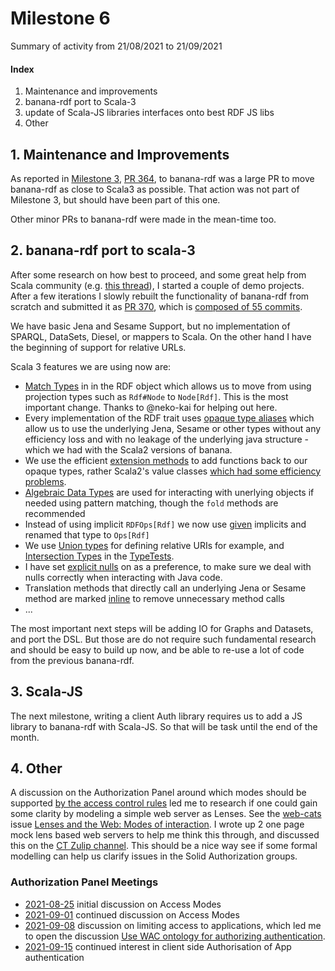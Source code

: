 # Milestone 6

Summary of activity from 21/08/2021 to 21/09/2021

#### Index

1. Maintenance and improvements
2. banana-rdf port to Scala-3
3. update of Scala-JS libraries interfaces onto best RDF JS libs
4. Other

## 1. Maintenance and Improvements

As reported in [Milestone 3](../M3/M3.md#i-banana-rdf), [PR 364](https://github.com/banana-rdf/banana-rdf/pull/364),
to banana-rdf was a large PR to move banana-rdf as close to Scala3 as possible. 
That action was not part of Milestone 3, but should have been part of this one.

Other minor PRs to banana-rdf were made in the mean-time too.

## 2. banana-rdf port to scala-3

After some research on how best to proceed, and some great help from Scala
community (e.g. [this thread](https://contributors.scala-lang.org/t/algebras-of-opaque-types-and-pattern-matching/5245/19)), I started a couple of demo projects. After a few iterations
I slowly rebuilt the functionality of banana-rdf from scratch and submitted
it as [PR 370](https://github.com/banana-rdf/banana-rdf/pull/370), which 
is [composed of 55 commits](https://github.com/banana-rdf/banana-rdf/pull/370/commits).

We have basic Jena and Sesame Support, but no implementation of SPARQL, DataSets, Diesel, or mappers to Scala. 
On the other hand I have the beginning of support for relative URLs. 

Scala 3 features we are using now are:
* [Match Types](https://docs.scala-lang.org/scala3/reference/new-types/match-types.html) in in the RDF object which allows us to move from using projection types such as `Rdf#Node` to `Node[Rdf]`.  This is the most important change. Thanks to @neko-kai for helping out here.
* Every implementation of the RDF trait uses [opaque type aliases](https://docs.scala-lang.org/scala3/reference/other-new-features/opaques.html) which allow us to use the underlying Jena, Sesame or other types without any efficiency loss and with no leakage of the underlying java structure - which we had with the Scala2 versions of banana.
* We use the efficient [extension methods](https://docs.scala-lang.org/scala3/reference/contextual/extension-methods.html) to add functions back to our opaque types, rather Scala2's value classes [which had some efficiency problems](https://failex.blogspot.com/2017/04/the-high-cost-of-anyval-subclasses.html).
* [Algebraic Data Types](https://docs.scala-lang.org/scala3/reference/enums/adts.html) are used for interacting with unerlying objects if needed using pattern matching, though the `fold` methods are recommended
* Instead of using implicit `RDFOps[Rdf]` we now use [given](https://docs.scala-lang.org/scala3/reference/contextual/givens.html) implicits and renamed that type to `Ops[Rdf]`
* We use [Union types](https://docs.scala-lang.org/scala3/reference/new-types/union-types.html) for defining relative URIs for example, and [Intersection Types](https://docs.scala-lang.org/scala3/reference/new-types/intersection-types.html) in the [TypeTests](https://docs.scala-lang.org/scala3/reference/other-new-features/type-test.html).
* I have set [explicit nulls](https://docs.scala-lang.org/scala3/reference/other-new-features/explicit-nulls.html) on as a preference, to make sure we deal with nulls correctly when interacting with Java code.
* Translation methods that directly call an underlying Jena or Sesame method are marked [inline](https://docs.scala-lang.org/scala3/reference/metaprogramming/inline.html) to remove unnecessary method calls
* ... 

The most important next steps will be adding IO for Graphs and Datasets,
and port the DSL. But those are do not require such fundamental research
and should be easy to build up now, and be able to re-use a lot of code
from the previous banana-rdf.

## 3. Scala-JS 

The next milestone, writing a client Auth library requires us to
add a JS library to banana-rdf with Scala-JS. So that will be task
until the end of the month.

## 4. Other

A discussion on the Authorization Panel around which modes should 
be supported [by the access control rules](https://github.com/solid/authorization-panel/issues/253) led
me to research if one could gain some clarity by modeling a simple web server
as Lenses. See the [web-cats](https://web-cats.gitlab.io) issue [Lenses and the Web: Modes of interaction](https://gitlab.com/web-cats/CG/-/issues/28).
I wrote up 2 one page mock lens based web servers to help me think this through,
and discussed this on the [CT Zulip channel](https://mattecapu.github.io/ct-zulip-archive/stream/229156-practice:-applied-ct/topic/security.20.2B.20ct.html#253590526).
This should be a nice way see if some formal modelling can help us clarify
issues in the Solid Authorization groups.

### Authorization Panel Meetings

* [2021-08-25](https://github.com/solid/authorization-panel/blob/main/meetings/2021-08-25.md) initial discussion on Access Modes
* [2021-09-01](https://github.com/solid/authorization-panel/blob/main/meetings/2021-09-01.md) continued discussion on Access Modes
* [2021-09-08](https://github.com/solid/authorization-panel/blob/main/meetings/2021-09-08.md) discussion on limiting access to applications, which led me to open the discussion [Use WAC ontology for authorizing authentication](https://github.com/solid/authorization-panel/discussions/258).
* [2021-09-15](https://github.com/solid/authorization-panel/pull/260) continued interest in client side Authorisation of App authentication
